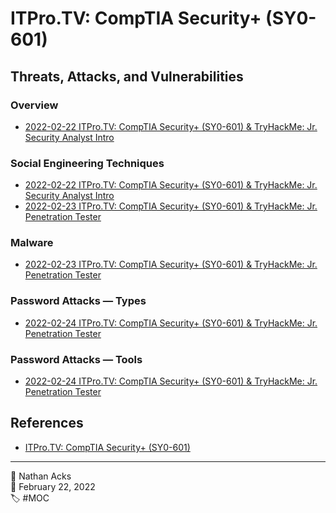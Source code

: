 # ITPro.TV: CompTIA Security+ (SY0-601)

## Threats, Attacks, and Vulnerabilities

### Overview

* [2022-02-22 ITPro.TV: CompTIA Security+ (SY0-601) & TryHackMe: Jr. Security Analyst Intro](../log/2022-02-22-itprotv-comptia-security-plus-and-tryhackme-jr-security-analyst-intro.md)

### Social Engineering Techniques

* [2022-02-22 ITPro.TV: CompTIA Security+ (SY0-601) & TryHackMe: Jr. Security Analyst Intro](../log/2022-02-22-itprotv-comptia-security-plus-and-tryhackme-jr-security-analyst-intro.md)
* [2022-02-23 ITPro.TV: CompTIA Security+ (SY0-601) & TryHackMe: Jr. Penetration Tester](../log/2022-02-23-itprotv-comptia-security-plus-and-tryhackme-jr-penetration-tester.md)

### Malware

* [2022-02-23 ITPro.TV: CompTIA Security+ (SY0-601) & TryHackMe: Jr. Penetration Tester](../log/2022-02-23-itprotv-comptia-security-plus-and-tryhackme-jr-penetration-tester.md)

### Password Attacks — Types

* [2022-02-24 ITPro.TV: CompTIA Security+ (SY0-601) & TryHackMe: Jr. Penetration Tester](../log/2022-02-24-itprotv-comptia-security-plus-and-tryhackme-jr-penetration-tester.md)

### Password Attacks — Tools

* [2022-02-24 ITPro.TV: CompTIA Security+ (SY0-601) & TryHackMe: Jr. Penetration Tester](../log/2022-02-24-itprotv-comptia-security-plus-and-tryhackme-jr-penetration-tester.md)

<!--

### Application Attacks — Injections

### Application Attacks — System Resources

### Application Attacks — XSS And XSRF

### Application Attacks — Replay Attacks

### Network Attacks — DNS Attacks

### Network Attacks — Layer 2 Attacks

### Network Attacks — DoS And DDoS

### Network Attacks — MiTM And MiTB

### Network Attacks — Wireless

### Vulnerabilities

### Threat Intelligence — OSINT

### Threat Intelligence — Threat Maps And Feeds

### Threat Intelligence Vulnerability Databases Feed

### Threat Actors And Vectors

## Cryptography

### Cryptography Concepts

### Encryption And Steganography

### Hashing

### Symmetric vs. Asymmetric Encryption

### Secure Protocols

### Keys

### PKI Concepts

### Certificates

### IPSec

## Identity and Access Management

### Authentication And Authorization

### Authentication Methods

### Additional Authentication Methods

### Biometrics

### Authentication Protocols — PAP And CHAP

### Authentication Protocols — EAP and 802.1X

### Authentication Protocols — RADIUS and TACACS

### Authentication Protocols — Kerberos

### Access Control Schemes

### Account Management — Account Types

### Account Management — Password Policies

### Account Management — Account Policies

## Implementing Security

### Application Security

### Physical Security

### Wireless Security

### Secure Data Destruction

### Host Security — Endpoint Protection

### Host Security — Hardening

### Mobile Device Deployment

### Mobile Device Management And Enforcement

### Mobile Device Connections

### Specialized Systems

### Network Security — Segmentation

### Network Security — VPNs

### Network Security — Proxies And Load Balancing

### Network Security — Port Security

### Network Security — Firewalls

### Network Security — NIDS And NIPS

## Cloud and Virtualization

### Virtualization

### Cloud Concepts

### Cloud Services

### Cloud Models

### Computing Types

### Cloud Security Controls

## Operational Resiliency

### Hardware Redundancy

### Site Redundancy

### Non-Persistence Concepts

### Backup And Recovery

## Operational Security and Incident Response

### Network Reconnaissance And Discovery

### Packet Capture And Replay

### Vulnerability Scans

### SIEM And SOAR Systems

### Pentesting Techniques

### Pentesting Exercise Types

### Digital Forensics Concepts

### Investigational Data Sources

### Incident Response Process

### Incident Response Plans

### Attack Frameworks

## Governance, Risk, and Compliance

### Security Controls

### Regulations, Standards And Frameworks

### Spotlight On General Data Protection Regulation

### Organizational Security Policies — Personnel

### Organizational Security Policies — 3rd Party Risk

### Organizational Security Policies — Data

### Organizational Security Policies — Other Areas

### Risk Management Concepts — Vocabulary

### Risk Management Concepts — Types & Strategies

### Risk Management Concepts — Risk Analysis

### Risk Management Concepts Business Impact Analysis

### Privacy and Data Sensitivity — Breaches & Data Types

### Privacy and Data Sensitivity — Privacy Enhancing Tech

### Privacy and Data Sensitivity — Roles & Responsibilities

### Privacy and Data Sensitivity — Other Areas

-->

## References

* [ITPro.TV: CompTIA Security+ (SY0-601)](https://www.itpro.tv/courses/security/security-sy0601/)

- - - -

<span aria-hidden="true">👤</span> Nathan Acks  
<span aria-hidden="true">📅</span> February 22, 2022  
<span aria-hidden="true">🏷️</span> #MOC
